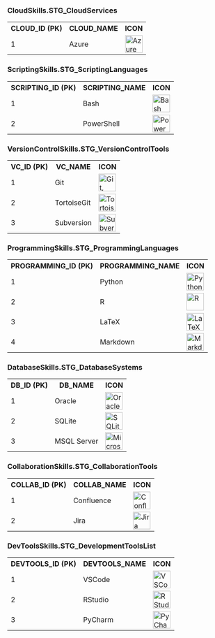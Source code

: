 <h3>CloudSkills.STG_CloudServices</h3>
<table>
    <tr>
        <th>CLOUD_ID (PK)</th>
        <th>CLOUD_NAME</th>
        <th>ICON</th>
    </tr>
    <tr>
        <td>1</td>
        <td>Azure</td>
        <td><img height="40" src="https://skillicons.dev/icons?i=azure" alt="Azure"></td>
    </tr>
</table>

<h3>ScriptingSkills.STG_ScriptingLanguages</h3>
<table>
    <tr>
        <th>SCRIPTING_ID (PK)</th>
        <th>SCRIPTING_NAME</th>
        <th>ICON</th>
    </tr>
    <tr>
        <td>1</td>
        <td>Bash</td>
        <td><img height="40" src="https://skillicons.dev/icons?i=bash" alt="Bash"></td>
    </tr>
    <tr>
        <td>2</td>
        <td>PowerShell</td>
        <td><img height="40" src="https://skillicons.dev/icons?i=powershell" alt="PowerShell"></td>
    </tr>
</table>

<h3>VersionControlSkills.STG_VersionControlTools</h3>
<table>
    <tr>
        <th>VC_ID (PK)</th>
        <th>VC_NAME</th>
        <th>ICON</th>
    </tr>
    <tr>
        <td>1</td>
        <td>Git</td>
        <td><img height="40" src="https://skillicons.dev/icons?i=git,github" alt="Git, GitHub"></td>
    </tr>
    <tr>
        <td>2</td>
        <td>TortoiseGit</td>
        <td><img height="40" src="https://devicon-website.vercel.app/api/tortoisegit/original.svg" alt="TortoiseGit"></td>
    </tr>
    <tr>
        <td>3</td>
        <td>Subversion</td>
        <td><img height="40" src="https://devicon-website.vercel.app/api/subversion/original.svg" alt="Subversion"></td>
    </tr>
</table>

<h3>ProgrammingSkills.STG_ProgrammingLanguages</h3>
<table>
    <tr>
        <th>PROGRAMMING_ID (PK)</th>
        <th>PROGRAMMING_NAME</th>
        <th>ICON</th>
    </tr>
    <tr>
        <td>1</td>
        <td>Python</td>
        <td><img height="40" src="https://skillicons.dev/icons?i=python" alt="Python"></td>
    </tr>
    <tr>
        <td>2</td>
        <td>R</td>
        <td><img height="40" src="https://skillicons.dev/icons?i=r" alt="R"></td>
    </tr>
    <tr>
        <td>3</td>
        <td>LaTeX</td>
        <td><img height="40" src="https://skillicons.dev/icons?i=latex" alt="LaTeX"></td>
    </tr>
    <tr>
        <td>4</td>
        <td>Markdown</td>
        <td><img height="40" src="https://devicon-website.vercel.app/api/markdown/original.svg?color=%23FFFFFF" alt="Markdown"></td>
    </tr>
</table>

<h3>DatabaseSkills.STG_DatabaseSystems</h3>
<table>
    <tr>
        <th>DB_ID (PK)</th>
        <th>DB_NAME</th>
        <th>ICON</th>
    </tr>
    <tr>
        <td>1</td>
        <td>Oracle</td>
        <td><img height="40" src="https://user-images.githubusercontent.com/25181517/117208736-bdedc080-adf5-11eb-912f-61c7d43705f6.png" alt="Oracle"></td>
    </tr>
    <tr>
        <td>2</td>
        <td>SQLite</td>
        <td><img height="40" src="https://devicon-website.vercel.app/api/sqlite/original.svg" alt="SQLite"></td>
    </tr>
    <tr>
        <td>3</td>
        <td>MSQL Server</td>
        <td><img height="40" src="https://devicon-website.vercel.app/api/microsoftsqlserver/plain-wordmark.svg?color=%23FF0000" alt="Microsoft SQL Server"></td>
    </tr>
</table>

<h3>CollaborationSkills.STG_CollaborationTools</h3>
<table>
    <tr>
        <th>COLLAB_ID (PK)</th>
        <th>COLLAB_NAME</th>
        <th>ICON</th>
    </tr>
    <tr>
        <td>1</td>
        <td>Confluence</td>
        <td><img height="40" src="https://devicon-website.vercel.app/api/confluence/original.svg" alt="Confluence"></td>
    </tr>
    <tr>
        <td>2</td>
        <td>Jira</td>
        <td><img height="40" src="https://devicon-website.vercel.app/api/jira/original.svg" alt="Jira"></td>
    </tr>
</table>

<h3>DevToolsSkills.STG_DevelopmentToolsList</h3>
<table>
    <tr>
        <th>DEVTOOLS_ID (PK)</th>
        <th>DEVTOOLS_NAME</th>
        <th>ICON</th>
    </tr>
    <tr>
        <td>1</td>
        <td>VSCode</td>
        <td><img height="40" src="https://skillicons.dev/icons?i=vscode" alt="VSCode"></td>
    </tr>
    <tr>
        <td>2</td>
        <td>RStudio</td>
        <td><img height="40" src="https://devicon-website.vercel.app/api/rstudio/original.svg" alt="RStudio"></td>
    </tr>
    <tr>
        <td>3</td>
        <td>PyCharm</td>
        <td><img height="40" src="https://cdn.jsdelivr.net/gh/devicons/devicon/icons/pycharm/pycharm-original.svg" alt="PyCharm"></td>
    </tr>
</table>
